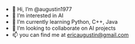 - 👋 Hi, I’m @augustin1977
- 👀 I’m interested in AI
- 🌱 I’m currently learning Python, C++, Java
- 💞️ I’m looking to collaborate on AI projects
- 📫 you can find me at ericaugustin@gmail.com

<!---
augustin1977/augustin1977 is a ✨ special ✨ repository because its `README.md` (this file) appears on your GitHub profile.
You can click the Preview link to take a look at your changes.
--->
